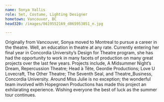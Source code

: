 ```yaml
---
name: Sonya Vallis
role: Set, Costume, Lighting Designer
hometown: Vancouver, BC
head320: /images/8619552169_d865953851_n.jpg

---
```

Originally from Vancouver, Sonya moved to Montreal to pursue a career in the theatre. Well, an education in theatre at any rate. Currently entering her final year in Concordia University’s Design for Theatre program, she has had the opportunity to work in many facets of production on many great projects over the last few years. Projects include, A Midsummer Night’s Dream, Repercussion Theatre; Head à Tête, Geordie Productions; Love U Lovecraft, The Other Theatre; The Seventh Seal, and Theatre_Business, Concordia University. Around Miss Julie is no exception; the wonderful team involved with Hopegrown Productions has made this project an exhilarating experience. Wishing everyone the best of luck as the summer tour continues.